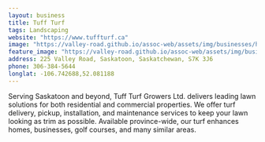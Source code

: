 ```yaml
---
layout: business
title: Tuff Turf
tags: Landscaping
website: "https://www.tuffturf.ca"
image: "https://valley-road.github.io/assoc-web/assets/img/businesses/hero-tuff-turf.jpg"
feature_image: "https://valley-road.github.io/assoc-web/assets/img/businesses/image-tuff-turf.jpg"
address: 225 Valley Road, Saskatoon, Saskatchewan, S7K 3J6
phone: 306-384-5644
longlat: -106.742688,52.081188
---
```

Serving Saskatoon and beyond, Tuff Turf Growers Ltd. delivers leading lawn solutions for both residential and commercial properties. We offer turf delivery, pickup, installation, and maintenance services to keep your lawn looking as trim as possible. Available province-wide, our turf enhances homes, businesses, golf courses, and many similar areas.
